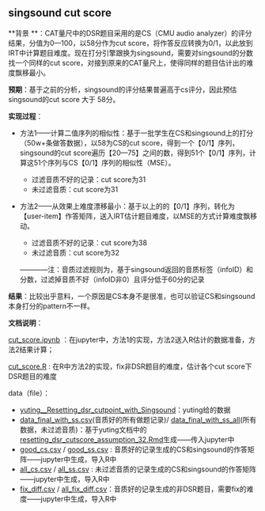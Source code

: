 ## singsound cut score

**背景 **：CAT量尺中的DSR题目采用的是CS（CMU audio analyzer）的评分结果，分值为0—100，以58分作为cut score，将作答反应转换为0/1，以此放到IRT中计算题目难度。现在打分引擎跟换为singsound，需要对singsound的分数找一个同样的cut score，对接到原来的CAT量尺上，使得同样的题目估计出的难度飘移最小。



**预期**：基于之前的分析，singsound的评分结果普遍高于cs评分，因此预估singsound的cut score 大于 58分。



**实现过程**：

- 方法1——计算二值序列的相似性：基于一批学生在CS和singsound上的打分（50w+条做答数据），以58为CS的cut score，得到一个【0/1】序列，singsound的cut score遍历【20—75】之间的数，得到51个【0/1】序列，计算这51个序列与CS【0/1】序列的相似性（MSE）。
  - 过滤音质不好的记录：cut score为31
  - 未过滤音质：cut score为31

- 方法2——从效果上难度漂移最小：基于以上的的【0/1】序列，转化为【user-item】作答矩阵，送入IRT估计题目难度，以MSE的方式计算难度飘移动。
  - 过滤音质不好的记录：cut score为38
  - 未过滤音质：cut score为32

  ————注：音质过滤规则为，基于singsound返回的音质标签（infoID）和分数，过滤掉音质不好（infoID非0）且评分低于60分的记录

  

**结果**：比较出乎意料，一个原因是CS本身不是很准，也可以验证CS和singsound本身打分的pattern不一样。



**文档说明**：

[cut_score.ipynb](./cut_score.ipynb) ：在jupyter中，方法1的实现，方法2送入R估计的数据准备，方法2结果计算；

[cut_score.R](./cut_score.R) : 在R中方法2的实现，fix非DSR题目的难度，估计各个cut score下DSR题目的难度

data（file）：

 * [yuting__Resetting_dsr_cutpoint_with_Singsound](./data/yuting__Resetting_dsr_cutpoint_with_Singsound)：yuting给的数据
* [data_final_with_ss.csv](./data/data_final_with_ss.csv)(音质好的所有做题记录)/ [data_final_with_ss_all](./data/data_final_with_ss_all.csv)(所有数据，未过滤音质)：基于yuting文档中的[resetting_dsr_cutscore_assumption_32.Rmd](./data/yuting__Resetting_dsr_cutpoint_with_Singsound/resetting_dsr_cutscore_assumption_32.Rmd)生成——传入jupyter中
* [good_cs.csv](./data/good_cs.csv) / [good_ss.csv](./data/good_ss,csv) : 音质好的记录生成的CS和singsound的作答矩阵——jupyter中生成，导入R中
* [all_cs.csv](./data/all_cs.csv) / [all_ss.csv](./data/all_cs.csv) : 未过滤音质的记录生成的CS和singsound的作答矩阵——jupyter中生成，导入R中
* [fix_diff.csv](./data/fix_diff.csv) / [all_fix_diff.csv](./data/all_fix_diff)：音质好的记录生成的非DSR题目，需要fix的难度——jupyter中生成，导入R中









